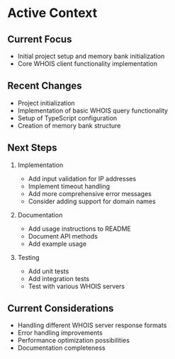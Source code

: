 # Active Context

## Current Focus
- Initial project setup and memory bank initialization
- Core WHOIS client functionality implementation

## Recent Changes
- Project initialization
- Implementation of basic WHOIS query functionality
- Setup of TypeScript configuration
- Creation of memory bank structure

## Next Steps
1. Implementation
   - Add input validation for IP addresses
   - Implement timeout handling
   - Add more comprehensive error messages
   - Consider adding support for domain names

2. Documentation
   - Add usage instructions to README
   - Document API methods
   - Add example usage

3. Testing
   - Add unit tests
   - Add integration tests
   - Test with various WHOIS servers

## Current Considerations
- Handling different WHOIS server response formats
- Error handling improvements
- Performance optimization possibilities
- Documentation completeness